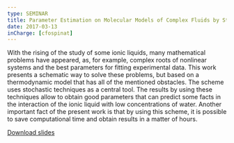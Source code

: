 ```yaml
---
type: SEMINAR
title: Parameter Estimation on Molecular Models of Complex Fluids by Stochastic Optimization Techniques
date: 2017-03-13
inCharge: [cfospinat]
---
```


With the rising of the study of some ionic liquids, many mathematical problems have appeared, as, for example, complex roots of nonlinear systems and the best parameters for fitting experimental data. This work presents a schematic way to solve these problems, but based on a thermodynamic model that has all of the mentioned obstacles. The scheme uses stochastic techniques as a central tool. The results by using these techniques allow to obtain good parameters that can predict some facts in the interaction of the ionic liquid with low concentrations of water. Another important fact of the present work is that by using this scheme, it is possible to save computational time and obtain results in a matter of hours.

[Download slides](seminar1.pdf)